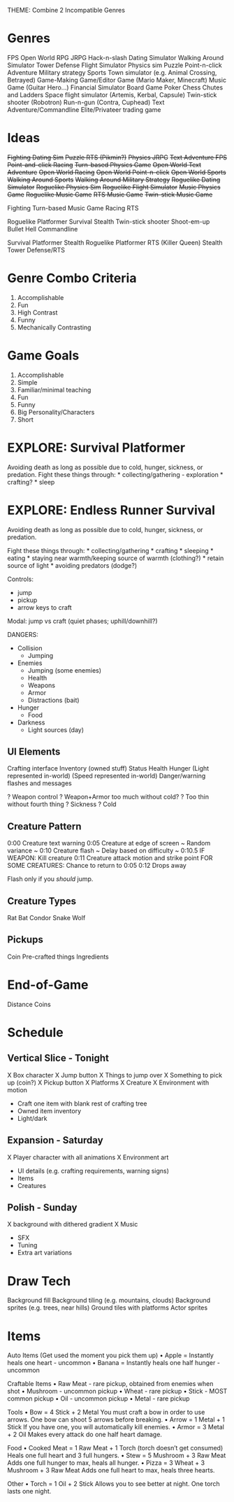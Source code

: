 THEME: Combine 2 Incompatible Genres

# Genres

FPS
Open World
RPG
JRPG
Hack-n-slash
Dating Simulator
Walking Around Simulator
Tower Defense
Flight Simulator
Physics sim
Puzzle
Point-n-click Adventure
Military strategy
Sports
Town simulator (e.g. Animal Crossing, Betrayed)
Game-Making Game/Editor Game (Mario Maker, Minecraft)
Music Game (Guitar Hero...)
Financial Simulator
Board Game
    Poker
    Chess
    Chutes and Ladders
Space flight simulator (Artemis, Kerbal, Capsule)
Twin-stick shooter (Robotron)
Run-n-gun (Contra, Cuphead)
Text Adventure/Commandline
Elite/Privateer trading game

# Ideas

~~Fighting Dating Sim~~
~~Puzzle RTS (Pikmin?)~~
~~Physics JRPG~~
~~Text Adventure FPS~~
~~Point-and-click Racing~~
~~Turn-based Physics Game~~
~~Open World Text Adventure~~
~~Open World Racing~~
~~Open World Point-n-click~~
~~Open World Sports~~
~~Walking Around Sports~~
~~Walking Around Military Strategy~~
~~Roguelike Dating Simulator~~
~~Roguelike Physics Sim~~
~~Roguelike Flight Simulator~~
~~Music Physics Game~~
~~Roguelike Music Game~~
~~RTS Music Game~~
~~Twin-stick Music Game~~

Fighting
Turn-based
Music Game
Racing
RTS

Roguelike
Platformer
Survival
Stealth
Twin-stick shooter
Shoot-em-up
Bullet Hell
Commandline

Survival Platformer
Stealth Roguelike
Platformer RTS (Killer Queen)
Stealth Tower Defense/RTS

# Genre Combo Criteria

1. Accomplishable
1. Fun
1. High Contrast
1. Funny
1. Mechanically Contrasting

# Game Goals

1. Accomplishable
1. Simple
1. Familiar/minimal teaching
1. Fun
1. Funny
1. Big Personality/Characters
1. Short



# EXPLORE: Survival Platformer

Avoiding death as long as possible due to cold, hunger, sickness, or predation.
Fight these things through:
    * collecting/gathering - exploration
    * crafting?
    * sleep

# EXPLORE: Endless Runner Survival

Avoiding death as long as possible due to cold, hunger, sickness, or predation.

Fight these things through:
    * collecting/gathering
    * crafting
    * sleeping
    * eating
    * staying near warmth/keeping source of warmth (clothing?)
    * retain source of light
    * avoiding predators (dodge?)

Controls:

- jump
- pickup
- arrow keys to craft

Modal: jump vs craft (quiet phases; uphill/downhill?)

DANGERS:

- Collision
    + Jumping
- Enemies
    + Jumping (some enemies)
    + Health
    + Weapons
    + Armor
    + Distractions (bait)
- Hunger
    + Food
- Darkness
    + Light sources (day)

## UI Elements

Crafting interface
Inventory (owned stuff)
Status
    Health
    Hunger
(Light represented in-world)
(Speed represented in-world)
Danger/warning flashes and messages

? Weapon control
? Weapon+Armor too much without cold?
? Too thin without fourth thing
? Sickness
? Cold

## Creature Pattern

0:00    Creature text warning
0:05    Creature at edge of screen
    ~ Random variance ~
0:10    Creature flash
    ~ Delay based on difficulty ~
    0:10.5 IF WEAPON: Kill creature
0:11    Creature attack motion and strike point
    FOR SOME CREATURES: Chance to return to 0:05
0:12    Drops away

Flash only if you _should_ jump.

## Creature Types

Rat
Bat
Condor
Snake
Wolf

## Pickups 

Coin
Pre-crafted things
Ingredients

# End-of-Game

Distance
Coins

# Schedule

## Vertical Slice - Tonight

X Box character
X Jump button
X Things to jump over
X Something to pick up (coin?)
X Pickup button
X Platforms
X Creature
X Environment with motion
- Craft one item with blank rest of crafting tree
- Owned item inventory
- Light/dark

## Expansion - Saturday

X Player character with all animations
X Environment art
- UI details (e.g. crafting requirements, warning signs)
- Items
- Creatures

## Polish - Sunday

X background with dithered gradient
X Music
- SFX
- Tuning
- Extra art variations

# Draw Tech

Background fill
Background tiling (e.g. mountains, clouds)
Background sprites (e.g. trees, near hills)
Ground tiles with platforms
Actor sprites
















# Items

Auto Items (Get used the moment you pick them up)
	• Apple = Instantly heals one heart - uncommon
	• Banana = Instantly heals one half hunger - uncommon


Craftable Items
	• Raw Meat - rare pickup, obtained from enemies when shot
	• Mushroom - uncommon pickup
	• Wheat - rare pickup
	• Stick - MOST common pickup
	• Oil - uncommon pickup
	• Metal - rare pickup

Tools
	• Bow = 4 Stick + 2 Metal
		You must craft a bow in order to use arrows. One bow can shoot 5 arrows before breaking.
	• Arrow = 1 Metal + 1 Stick
		If you have one, you will automatically kill enemies.
	• Armor = 3 Metal + 2 Oil
		Makes every attack do one half heart damage.

Food
	• Cooked Meat = 1 Raw Meat + 1 Torch (torch doesn’t get consumed)
		Heals one full heart and 3 full hungers.
	• Stew = 5 Mushroom + 3 Raw Meat
		Adds one full hunger to max, heals all hunger.
	• Pizza = 3 Wheat + 3 Mushroom + 3 Raw Meat
		Adds one full heart to max, heals three hearts.

Other
	• Torch = 1 Oil + 2 Stick
		Allows you to see better at night. One torch lasts one night.
	



















